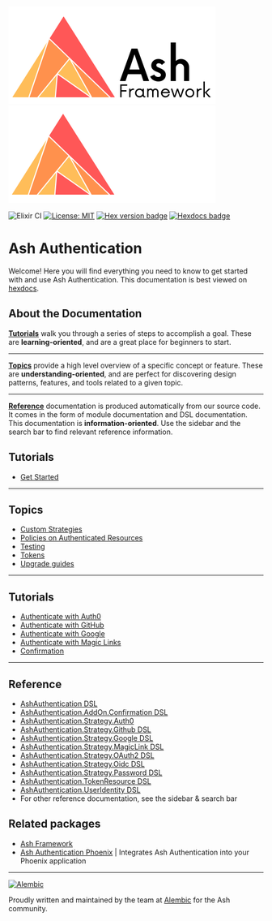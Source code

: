 ![Logo](https://github.com/ash-project/ash/blob/main/logos/cropped-for-header-black-text.png?raw=true#gh-light-mode-only)
![Logo](https://github.com/ash-project/ash/blob/main/logos/cropped-for-header-white-text.png?raw=true#gh-dark-mode-only)

![Elixir CI](https://github.com/team-alembic/ash_authentication/workflows/Elixir%20Library/badge.svg)
[![License: MIT](https://img.shields.io/badge/License-MIT-yellow.svg)](https://opensource.org/licenses/MIT)
[![Hex version badge](https://img.shields.io/hexpm/v/ash_authentication.svg)](https://hex.pm/packages/ash_authentication)
[![Hexdocs badge](https://img.shields.io/badge/docs-hexdocs-purple)](https://hexdocs.pm/ash_authentication)

# Ash Authentication

Welcome! Here you will find everything you need to know to get started with and use Ash Authentication. This documentation is best viewed on [hexdocs](https://hexdocs.pm/ash_authentication).

## About the Documentation

[**Tutorials**](#tutorials) walk you through a series of steps to accomplish a goal. These are **learning-oriented**, and are a great place for beginners to start.

---

[**Topics**](#topics) provide a high level overview of a specific concept or feature. These are **understanding-oriented**, and are perfect for discovering design patterns, features, and tools related to a given topic.

---

[**Reference**](#reference) documentation is produced automatically from our source code. It comes in the form of module documentation and DSL documentation. This documentation is **information-oriented**. Use the sidebar and the search bar to find relevant reference information.

## Tutorials

- [Get Started](documentation/tutorials/get-started.md)

---

## Topics

- [Custom Strategies](documentation/topics/custom-strategy.md)
- [Policies on Authenticated Resources](documentation/topics/policies-on-authentication-resources.md)
- [Testing](documentation/topics/testing.md)
- [Tokens](documentation/topics/tokens.md)
- [Upgrade guides](documentation/topics/upgrading.md)

---

## Tutorials

- [Authenticate with Auth0](documentation/tutorials/auth0.md)
- [Authenticate with GitHub](documentation/tutorials/github.md)
- [Authenticate with Google](documentation/tutorials/google.md)
- [Authenticate with Magic Links](documentation/tutorials/magic-links.md)
- [Confirmation](documentation/tutorials/confirmation.md)

---

## Reference

- [AshAuthentication DSL](documentation/dsls/DSL-AshAuthentication.md)
- [AshAuthentication.AddOn.Confirmation DSL](documentation/dsls/DSL-AshAuthentication.AddOn.Confirmation.md)
- [AshAuthentication.Strategy.Auth0](documentation/dsls/DSL-AshAuthentication.Strategy.Auth0.md)
- [AshAuthentication.Strategy.Github DSL](documentation/dsls/DSL-AshAuthentication.Strategy.Github.md)
- [AshAuthentication.Strategy.Google DSL](documentation/dsls/DSL-AshAuthentication.Strategy.Google.md)
- [AshAuthentication.Strategy.MagicLink DSL](documentation/dsls/DSL-AshAuthentication.Strategy.MagicLink.md)
- [AshAuthentication.Strategy.OAuth2 DSL](documentation/dsls/DSL-AshAuthentication.Strategy.OAuth2.md)
- [AshAuthentication.Strategy.Oidc DSL](documentation/dsls/DSL-AshAuthentication.Strategy.Oidc.md)
- [AshAuthentication.Strategy.Password DSL](documentation/dsls/DSL-AshAuthentication.Strategy.Password.md)
- [AshAuthentication.TokenResource DSL](documentation/dsls/DSL-AshAuthentication.TokenResource.md)
- [AshAuthentication.UserIdentity DSL](documentation/dsls/DSL-AshAuthentication.UserIdentity.md)
- For other reference documentation, see the sidebar & search bar

## Related packages

- [Ash Framework](https://hexdocs.pm/ash)
- [Ash Authentication Phoenix](https://hexdocs.pm/ash_authentication_phoenix) | Integrates Ash Authentication into your Phoenix application

---

[![Alembic](logos/alembic.png)](https://alembic.com.au)

Proudly written and maintained by the team at [Alembic](https://alembic.com.au) for the Ash community.
